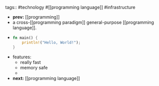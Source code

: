tags:: #technology #[[programming language]] #infrastructure

- **prev:** [[programming]]
- a cross-[[programming paradigm]] general-purpose [[programming language]].
- ```rust
  fn main() {
      println!("Hello, World!");
  }
  ```
- features:
	- really fast
	- memory safe
	-
- **next:** [[programming language]]